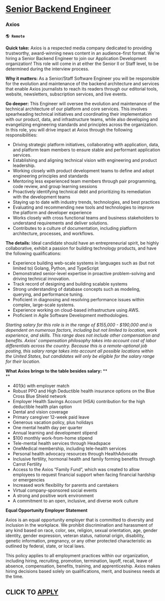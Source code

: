 # [Senior Backend Engineer](https://www.remotewlb.com/apply/senior-backend-engineer-125986)  
### Axios  
#### `🌎 Remote`  

**Quick take:** Axios is a respected media company dedicated to providing trustworthy, award-winning news content in an audience-first format. We're hiring a Senior Backend Engineer to join our Application Development organization! This role will come in at either the Senior II or Staff level, to be determined during the interview process.

**Why it matters:** As a Senior/Staff Software Engineer you will be responsible for the evolution and maintenance of the backend architecture and services that enable Axios journalists to reach its readers through our editorial tools, website, newsletters, subscription services, and live events.

**Go deeper:** This Engineer will oversee the evolution and maintenance of the technical architecture of our platform and core services. This involves spearheading technical initiatives and coordinating their implementation with our product, data, and infrastructure teams, while also developing and evangelizing engineering standards and principles across the organization. In this role, you will drive impact at Axios through the following responsibilities:

  * Driving strategic platform initiatives, collaborating with application, data, and platform team members to ensure stable and performant application services.
  * Establishing and aligning technical vision with engineering and product leadership.
  * Working closely with product development teams to define and adopt engineering principles and standards
  * Mentoring less experienced team members through pair programming, code review, and group learning sessions
  * Proactively identifying technical debt and prioritizing its remediation with the development teams
  * Staying up to date with industry trends, technologies, and best practices
  * Evaluating and recommending new tools and technologies to improve the platform and developer experience
  * Works closely with cross functional teams and business stakeholders to understand requirements and deliver solutions.
  * Contributes to a culture of documentation, including platform architecture, processes, and workflows.

**The details:** Ideal candidate should have an entrepreneurial spirit, be highly collaborative, exhibit a passion for building technology products, and have the following qualifications:

  * Experience building web-scale systems in languages such as (but not limited to) Golang, Python, and TypeScript
  * Demonstrated senior-level expertise in proactive problem-solving and driving technical innovation.
  * Track record of designing and building scalable systems
  * Strong understanding of database concepts such as modeling, querying, and performance tuning.
  * Proficient in diagnosing and resolving performance issues within complex, large-scale systems.
  * Experience working on cloud-based infrastructure using AWS.
  * Proficient in Agile Software Development methodologies.

_Starting salary for this role is in the range of $155,000 - $190,000 and is dependent on numerous factors, including but not limited to location, work experience, and skills. This range does not include other compensation and benefits. Axios' compensation philosophy takes into account cost of labor differentials across the country. Because this is a remote-optional job posting, this salary range takes into account all possible locations within the United States, but candidates will only be eligible for the salary range for their location._

**What Axios brings to the table besides salary:** **  
**

  * 401(k) with employer match
  * Robust PPO and High Deductible health insurance options on the Blue Cross Blue Shield network
  * Employer Health Savings Account (HSA) contribution for the high deductible health plan option
  * Dental and vision coverage
  * Primary caregiver 12-week paid leave
  * Generous vacation policy, plus holidays
  * One mental health day per quarter
  * Annual learning and development stipend
  * $100 monthly work-from-home stipend
  * Tele-mental health services through Headspace
  * OneMedical membership, including tele-health services
  * Personal health advocacy resources through HealthAdvocate
  * Inclusive fertility, hormonal health and family forming benefits through Carrot Fertility
  * Access to the Axios “Family Fund”, which was created to allow employees to request financial support when facing financial hardship or emergencies
  * Increased work flexibility for parents and caretakers
  * Virtual company-sponsored social events
  * A strong and positive work environment
  * A commitment to an open, inclusive, and diverse work culture

**Equal Opportunity Employer Statement**

Axios is an equal opportunity employer that is committed to diversity and inclusion in the workplace. We prohibit discrimination and harassment of any kind based on race, color, sex, religion, sexual orientation, age, gender identity, gender expression, veteran status, national origin, disability, genetic information, pregnancy, or any other protected characteristic as outlined by federal, state, or local laws.

This policy applies to all employment practices within our organization, including hiring, recruiting, promotion, termination, layoff, recall, leave of absence, compensation, benefits, training, and apprenticeship. Axios makes hiring decisions based solely on qualifications, merit, and business needs at the time.

  
## CLICK TO [APPLY](https://www.remotewlb.com/apply/senior-backend-engineer-125986)


